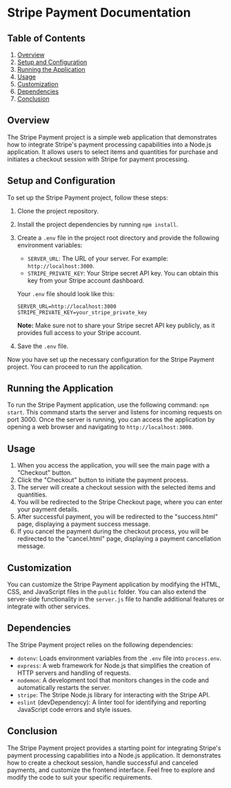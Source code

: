 # Stripe Payment Documentation

## Table of Contents

1. [Overview](#overview)
2. [Setup and Configuration](#setup-and-configuration)
3. [Running the Application](#running-the-application)
4. [Usage](#usage)
5. [Customization](#customization)
6. [Dependencies](#dependencies)
7. [Conclusion](#conclusion)

## Overview

The Stripe Payment project is a simple web application that demonstrates how to integrate Stripe's payment processing capabilities into a Node.js application. It allows users to select items and quantities for purchase and initiates a checkout session with Stripe for payment processing.

## Setup and Configuration

To set up the Stripe Payment project, follow these steps:

1. Clone the project repository.
2. Install the project dependencies by running `npm install`.
3. Create a `.env` file in the project root directory and provide the following environment variables:

   - `SERVER_URL`: The URL of your server. For example: `http://localhost:3000`.
   - `STRIPE_PRIVATE_KEY`: Your Stripe secret API key. You can obtain this key from your Stripe account dashboard.

   Your `.env` file should look like this:

   ```
   SERVER_URL=http://localhost:3000
   STRIPE_PRIVATE_KEY=your_stripe_private_key
   ```

   **Note:** Make sure not to share your Stripe secret API key publicly, as it provides full access to your Stripe account.

4. Save the `.env` file.

Now you have set up the necessary configuration for the Stripe Payment project. You can proceed to run the application.

## Running the Application

To run the Stripe Payment application, use the following command: `npm start`. This command starts the server and listens for incoming requests on port 3000. Once the server is running, you can access the application by opening a web browser and navigating to `http://localhost:3000`.

## Usage

1. When you access the application, you will see the main page with a "Checkout" button.
2. Click the "Checkout" button to initiate the payment process.
3. The server will create a checkout session with the selected items and quantities.
4. You will be redirected to the Stripe Checkout page, where you can enter your payment details.
5. After successful payment, you will be redirected to the "success.html" page, displaying a payment success message.
6. If you cancel the payment during the checkout process, you will be redirected to the "cancel.html" page, displaying a payment cancellation message.

## Customization

You can customize the Stripe Payment application by modifying the HTML, CSS, and JavaScript files in the `public` folder. You can also extend the server-side functionality in the `server.js` file to handle additional features or integrate with other services.

## Dependencies

The Stripe Payment project relies on the following dependencies:

- `dotenv`: Loads environment variables from the `.env` file into `process.env`.
- `express`: A web framework for Node.js that simplifies the creation of HTTP servers and handling of requests.
- `nodemon`: A development tool that monitors changes in the code and automatically restarts the server.
- `stripe`: The Stripe Node.js library for interacting with the Stripe API.
- `eslint` (devDependency): A linter tool for identifying and reporting JavaScript code errors and style issues.

## Conclusion

The Stripe Payment project provides a starting point for integrating Stripe's payment processing capabilities into a Node.js application. It demonstrates how to create a checkout session, handle successful and canceled payments, and customize the frontend interface. Feel free to explore and modify the code to suit your specific requirements.
